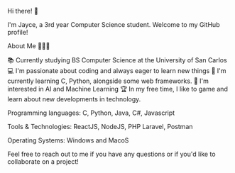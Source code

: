 Hi there! 👋

I'm Jayce, a 3rd year Computer Science student. Welcome to my GitHub profile!

About Me 🧑🏻‍💻

📚 Currently studying BS Computer Science at the University of San Carlos
💻 I'm passionate about coding and always eager to learn new things
🌱 I'm currently learning C, Python, alongside some web frameworks.
🤖 I'm interested in AI and Machine Learning
🏆 In my free time, I like to game and learn about new developments in technology. 

Programming languages: C, Python, Java, C#, Javascript

Tools & Technologies: ReactJS, NodeJS, PHP Laravel, Postman

Operating Systems: Windows and MacoS

Feel free to reach out to me if you have any questions or if you'd like to collaborate on a project!
